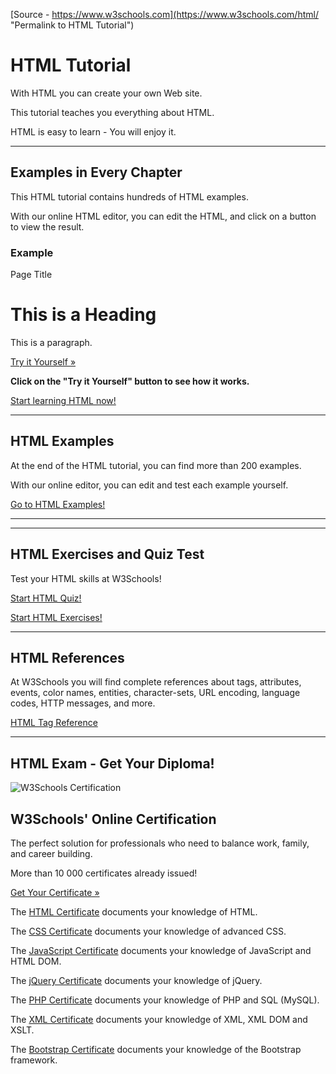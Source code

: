 
[Source - https://www.w3schools.com](https://www.w3schools.com/html/ "Permalink to HTML Tutorial")

# HTML Tutorial

With HTML you can create your own Web site.

This tutorial teaches you everything about HTML.

HTML is easy to learn - You will enjoy it.
* * *

## Examples in Every Chapter

This HTML tutorial contains hundreds of HTML examples.

With our online HTML editor, you can edit the HTML, and click on a button to  view the result.

### Example

  
  
  
Page Title  

<h1>This is a Heading</h1>  
<p>This is a paragraph.</p>

  


[Try it Yourself »][1]

**Click on the "Try it Yourself" button to see how it works.**

[Start learning HTML now!][2]

* * *

## HTML Examples

At the end of the HTML tutorial, you can find more than 200 examples.

With our online editor, you can edit and test each example yourself.

[Go to HTML Examples!][3]

* * *
* * *

## HTML Exercises and Quiz Test

Test your HTML skills at W3Schools!

[Start HTML Quiz!][4]

[Start HTML Exercises!][5]

* * *

## HTML References

At W3Schools you will find complete references about tags,  attributes, events, color names, entities, character-sets, URL encoding,  language codes, HTTP messages, and more.

[HTML Tag Reference][6]

* * *

## HTML Exam - Get Your Diploma!

![W3Schools Certification][7]

## W3Schools' Online Certification

The perfect solution for professionals who need to balance work, family, and career building.

More than 10 000 certificates already issued!

[Get Your Certificate »][8]

The [HTML Certificate][8] documents your knowledge of HTML.

The [CSS Certificate][8] documents your knowledge of advanced CSS.

The [JavaScript Certificate][8] documents your knowledge of JavaScript and HTML DOM.

The [jQuery Certificate][8] documents your knowledge of jQuery.

The [PHP Certificate][8] documents your knowledge of PHP and SQL (MySQL).

The [XML Certificate][8] documents your knowledge of XML, XML DOM and XSLT.

The [Bootstrap Certificate][8] documents your knowledge of the Bootstrap framework.

  

[1]: tryit.asp?filename=tryhtml_default
[2]: https://www.w3schools.com/html_intro.asp
[3]: https://www.w3schools.com/html_examples.asp
[4]: https://www.w3schools.com/html_quiz.asp
[5]: exercise.asp?filename=exercise_attributes1
[6]: https://www.w3schools.com/tags/default.asp
[7]: https://www.w3schools.com/images/w3cert.gif
[8]: https://www.w3schools.com/cert/default.asp

  
